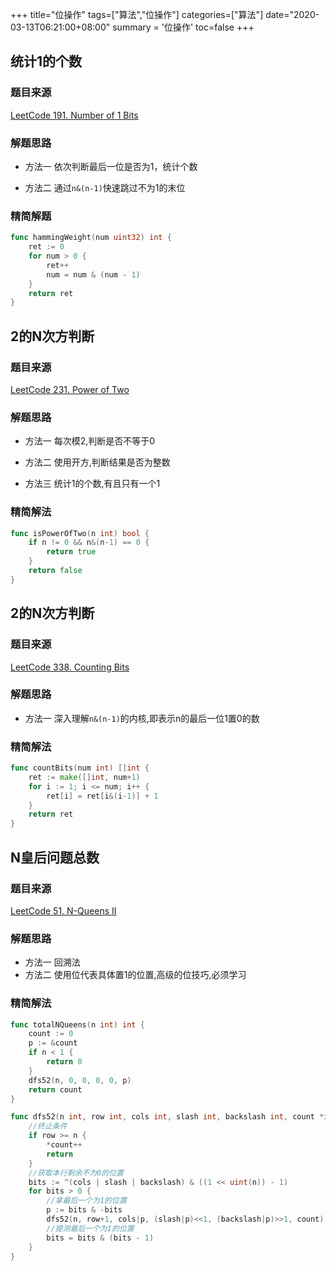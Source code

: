 +++
title="位操作"
tags=["算法","位操作"]
categories=["算法"]
date="2020-03-13T06:21:00+08:00"
summary = '位操作'
toc=false
+++

统计1的个数
-----------

### 题目来源

[LeetCode 191. Number of 1 Bits](https://leetcode.com/problems/number-of-1-bits/)

### 解题思路

-	方法一 依次判断最后一位是否为1，统计个数

-	方法二 通过`n&(n-1)`快速跳过不为1的末位

### 精简解题

```go
func hammingWeight(num uint32) int {
	ret := 0
	for num > 0 {
		ret++
		num = num & (num - 1)
	}
	return ret
}
```

2的N次方判断
------------

### 题目来源

[LeetCode 231. Power of Two](https://leetcode.com/problems/power-of-two/)

### 解题思路

-	方法一 每次模2,判断是否不等于0

-	方法二 使用开方,判断结果是否为整数

-	方法三 统计1的个数,有且只有一个1

### 精简解法

```go
func isPowerOfTwo(n int) bool {
	if n != 0 && n&(n-1) == 0 {
		return true
	}
	return false
}
```

2的N次方判断
------------

### 题目来源

[LeetCode 338. Counting Bits](https://leetcode.com/problems/counting-bits/)

### 解题思路

-	方法一 深入理解`n&(n-1)`的内核,即表示n的最后一位1置0的数

### 精简解法

```go
func countBits(num int) []int {
	ret := make([]int, num+1)
	for i := 1; i <= num; i++ {
		ret[i] = ret[i&(i-1)] + 1
	}
	return ret
}
```

N皇后问题总数
-------------

### 题目来源

[LeetCode 51. N-Queens II](https://leetcode.com/problems/n-queens-ii/)

### 解题思路

-	方法一 回溯法
-	方法二 使用位代表具体置1的位置,高级的位技巧,必须学习

### 精简解法

```go
func totalNQueens(n int) int {
	count := 0
	p := &count
	if n < 1 {
		return 0
	}
	dfs52(n, 0, 0, 0, 0, p)
	return count
}

func dfs52(n int, row int, cols int, slash int, backslash int, count *int) {
	//终止条件
	if row >= n {
		*count++
		return
	}
	//获取本行剩余不为0的位置
	bits := ^(cols | slash | backslash) & ((1 << uint(n)) - 1)
	for bits > 0 {
		//拿最后一个为1的位置
		p := bits & -bits
		dfs52(n, row+1, cols|p, (slash|p)<<1, (backslash|p)>>1, count)
		//提测最后一个为1的位置
		bits = bits & (bits - 1)
	}
}
```

